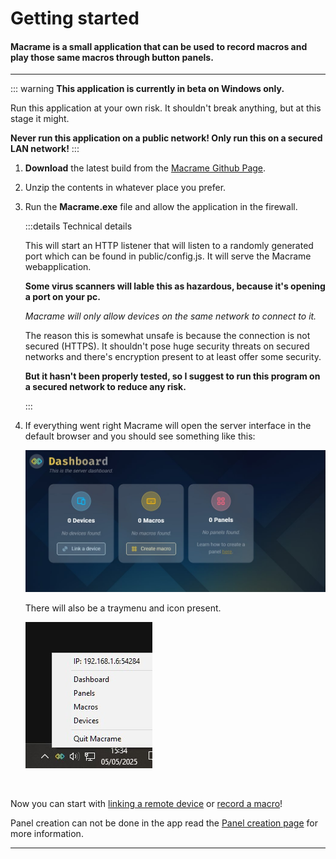 # Getting started

#### Macrame is a small application that can be used to record macros and play those same macros through button panels.

---

::: warning
**This application is currently in beta on Windows only.**

Run this application at your own risk. It shouldn't break anything, but at this stage it might.

**Never run this application on a public network! Only run this on a secured LAN network!**
:::
&nbsp;

1.  **Download** the latest build from the [Macrame Github Page](https://github.com/jaxxmoss/macrame).

2.  Unzip the contents in whatever place you prefer.

3.  Run the **Macrame.exe** file and allow the application in the firewall.

    :::details Technical details

    This will start an HTTP listener that will listen to a randomly generated port which can be found in public/config.js.
    It will serve the Macrame webapplication.

    **Some virus scanners will lable this as hazardous, because it's opening a port on your pc.**

    _Macrame will only allow devices on the same network to connect to it._

    The reason this is somewhat unsafe is because the connection is not secured (HTTPS).
    It shouldn't pose huge security threats on secured networks and there's encryption present to at least offer some security.

    **But it hasn't been properly tested, so I suggest to run this program on a secured network to reduce any risk.**

    :::

4.  If everything went right Macrame will open the server interface in the default browser and you should see something like this:

    ![Macrame Dashboard](/Start-Dashboard.jpg)

    There will also be a traymenu and icon present.

    ![Macrame Tray Menu](/Start-TrayMenu.jpg)

&nbsp;

Now you can start with [linking a remote device](../devices/linking) or [record a macro](../macros/recording)!

Panel creation can not be done in the app read the [Panel creation page](../panels/creation) for more information.

---
